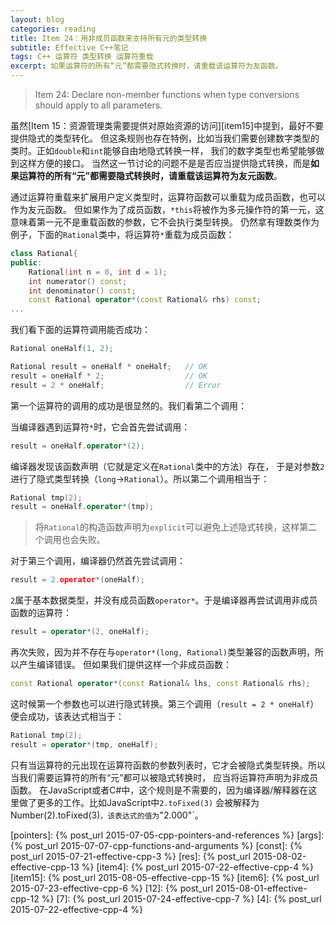 ```yaml
---
layout: blog
categories: reading
title: Item 24：用非成员函数来支持所有元的类型转换
subtitle: Effective C++笔记
tags: C++ 运算符 类型转换 运算符重载
excerpt: 如果运算符的所有“元”都需要隐式转换时，请重载该运算符为友函数。
---
```


> Item 24: Declare non-member functions when type conversions should apply to all parameters.

虽然[Item 15：资源管理类需要提供对原始资源的访问][item15]中提到，最好不要提供隐式的类型转化。
但这条规则也存在特例，比如当我们需要创建数字类型的类时。正如`double`和`int`能够自由地隐式转换一样，
我们的数字类型也希望能够做到这样方便的接口。
当然这一节讨论的问题不是是否应当提供隐式转换，而是**如果运算符的所有“元”都需要隐式转换时，请重载该运算符为友元函数**。

通过运算符重载来扩展用户定义类型时，运算符函数可以重载为成员函数，也可以作为友元函数。
但如果作为了成员函数，`*this`将被作为多元操作符的第一元，这意味着第一元不是重载函数的参数，它不会执行类型转换。
仍然拿有理数类作为例子，下面的`Rational`类中，将运算符`*`重载为成员函数：

```cpp
class Rational{
public: 
    Rational(int n = 0, int d = 1);
    int numerator() const;
    int denominator() const;
    const Rational operator*(const Rational& rhs) const;
...
```

<!--more-->

我们看下面的运算符调用能否成功：

```cpp
Rational oneHalf(1, 2);

Rational result = oneHalf * oneHalf;   // OK
result = oneHalf * 2;                  // OK
result = 2 * oneHalf;                  // Error
```

第一个运算符的调用的成功是很显然的。我们看第二个调用：

当编译器遇到运算符`*`时，它会首先尝试调用：

```cpp
result = oneHalf.operator*(2);
```

编译器发现该函数声明（它就是定义在`Rational`类中的方法）存在，
于是对参数`2`进行了隐式类型转换（`long`->`Rational`）。所以第二个调用相当于：

```cpp
Rational tmp(2);
result = oneHalf.operator*(tmp);
```

> 将`Rational`的构造函数声明为`explicit`可以避免上述隐式转换，这样第二个调用也会失败。

对于第三个调用，编译器仍然首先尝试调用：

```cpp
result = 2.operator*(oneHalf);
```

`2`属于基本数据类型，并没有成员函数`operator*`。于是编译器再尝试调用非成员函数的运算符：

```cpp
result = operator*(2, oneHalf);
```

再次失败，因为并不存在与`operator*(long, Rational)`类型兼容的函数声明，所以产生编译错误。
但如果我们提供这样一个非成员函数：

```cpp
const Rational operator*(const Rational& lhs, const Rational& rhs);
```

这时候第一个参数也可以进行隐式转换。第三个调用（`result = 2 * oneHalf`）便会成功，该表达式相当于：

```cpp
Rational tmp(2);
result = operator*(tmp, oneHalf);
```

只有当运算符的元出现在运算符函数的参数列表时，它才会被隐式类型转换。所以当我们需要运算符的所有“元”都可以被隐式转换时，
应当将运算符声明为非成员函数。
在JavaScript或者C#中，这个规则是不需要的，因为编译器/解释器在这里做了更多的工作。比如JavaScript中`2.toFixed(3)`
会被解释为Number(2).toFixed(3)`，该表达式的值为`"2.000"`。

[pointers]: {% post_url 2015-07-05-cpp-pointers-and-references %}
[args]: {% post_url 2015-07-07-cpp-functions-and-arguments %}
[const]: {% post_url 2015-07-21-effective-cpp-3 %}
[res]: {% post_url 2015-08-02-effective-cpp-13 %}
[item4]: {% post_url 2015-07-22-effective-cpp-4 %}
[item15]: {% post_url 2015-08-05-effective-cpp-15 %}
[item6]: {% post_url 2015-07-23-effective-cpp-6 %}
[12]: {% post_url 2015-08-01-effective-cpp-12 %}
[7]: {% post_url 2015-07-24-effective-cpp-7 %}
[4]: {% post_url 2015-07-22-effective-cpp-4 %}

